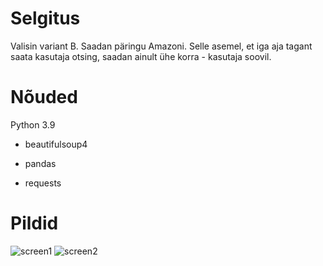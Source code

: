 # Selgitus

Valisin variant B. Saadan päringu Amazoni. Selle asemel, et iga aja tagant saata kasutaja otsing, saadan ainult ühe korra - kasutaja soovil.

# Nõuded

Python 3.9

- beautifulsoup4

- pandas

- requests
# Pildid


![screen1](https://user-images.githubusercontent.com/43467231/171364394-cab06bec-9105-4252-8a91-4f24ffa314ab.png)
![screen2](https://user-images.githubusercontent.com/43467231/171364410-c1f8f0c0-59f8-40c7-96f7-cb29055e19b8.png)
